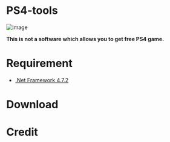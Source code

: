 # PS4-tools
![image](https://i.ibb.co/0XWS01g/PS4apoc.png)

**This is not a software which allows you to get free PS4 game.**

# Requirement
- [.Net Framework 4.7.2](https://dotnet.microsoft.com/download/dotnet-framework/net472)


# Download



# Credit

